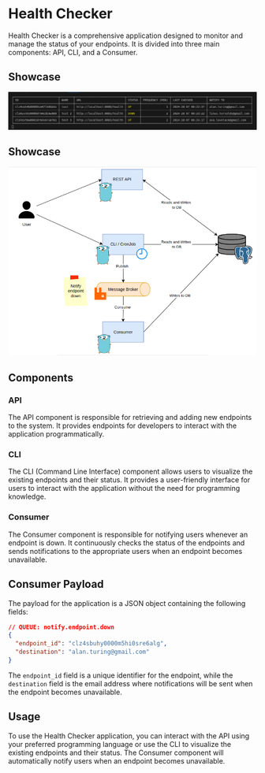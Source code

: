 # Health Checker

Health Checker is a comprehensive application designed to monitor and manage the status of your endpoints. It is divided into three main components: API, CLI, and a Consumer.

## Showcase

![cli](./docs/cli.png)

## Showcase

![arch](./docs/arch-diagram.png)

## Components

### API

The API component is responsible for retrieving and adding new endpoints to the system. It provides endpoints for developers to interact with the application programmatically.

### CLI

The CLI (Command Line Interface) component allows users to visualize the existing endpoints and their status. It provides a user-friendly interface for users to interact with the application without the need for programming knowledge.

### Consumer

The Consumer component is responsible for notifying users whenever an endpoint is down. It continuously checks the status of the endpoints and sends notifications to the appropriate users when an endpoint becomes unavailable.

## Consumer Payload

The payload for the application is a JSON object containing the following fields:

```json
// QUEUE: notify.endpoint.down
{
  "endpoint_id": "clz4sbuhy0000m5hi0sre6alg",
  "destination": "alan.turing@gmail.com"
}
```

The `endpoint_id` field is a unique identifier for the endpoint, while the `destination` field is the email address where notifications will be sent when the endpoint becomes unavailable.

## Usage

To use the Health Checker application, you can interact with the API using your preferred programming language or use the CLI to visualize the existing endpoints and their status. The Consumer component will automatically notify users when an endpoint becomes unavailable.
